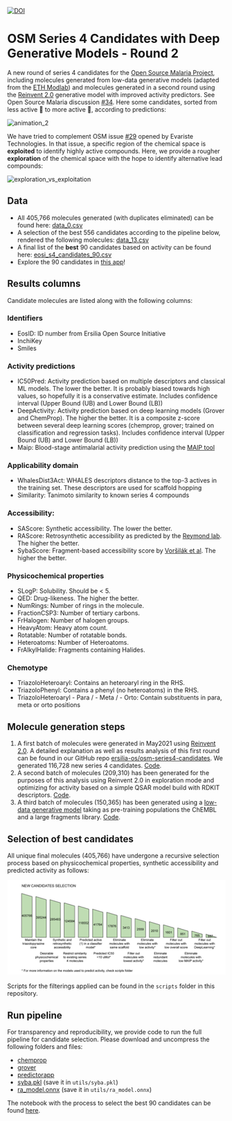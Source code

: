 [![DOI](https://zenodo.org/badge/387736782.svg)](https://zenodo.org/badge/latestdoi/387736782)

# OSM Series 4 Candidates with Deep Generative Models - Round 2

A new round of series 4 candidates for the [Open Source Malaria Project](https://github.com/opensourcemalaria), including molecules generated from low-data generative models (adapted from the [ETH Modlab](https://github.com/ETHmodlab/virtual_libraries)) and molecules generated in a second round using the [Reinvent 2.0](https://github.com/MolecularAI/Reinvent) generative model with improved activity predictors. See Open Source Malaria discussion [#34](https://github.com/OpenSourceMalaria/Series4_PredictiveModel/issues/34). Here some candidates, sorted from less active 🔴 to more active 🔵, according to predictions:

![animation_2](https://user-images.githubusercontent.com/19725330/126907922-99d365db-e671-42bb-a6a1-4227af9243e5.gif)

We have tried to complement OSM issue [#29](https://github.com/OpenSourceMalaria/Series4_PredictiveModel/issues/34) opened by Evariste Technologies. In that issue, a specific region of the chemical space is **exploited** to identify highly active compounds. Here, we provide a rougher **exploration** of the chemical space with the hope to identify alternative lead compounds:

![exploration_vs_exploitation](https://user-images.githubusercontent.com/19725330/126868711-f834d617-6a0d-44c5-927f-11abd36541b7.png)


## Data

- All 405,766 molecules generated (with duplicates eliminated) can be found here: [data_0.csv](https://github.com/ersilia-os/osm-series4-candidates-2/blob/main/scripts/results/data_0.csv)
- A selection of the best 556 candidates according to the pipeline below, rendered the following molecules: [data_13.csv](https://github.com/ersilia-os/osm-series4-candidates-2/blob/main/scripts/results/data_13.csv)
- A final list of the **best** 90 candidates based on activity can be found here: [eosi_s4_candidates_90.csv](https://github.com/ersilia-os/osm-series4-candidates-2/blob/main/scripts/results/eosi_s4_candidates_90.csv)
- Explore the 90 candidates in [this app](https://share.streamlit.io/ersilia-os/osm-series4-candidates-2/main/app.py)!

## Results columns

Candidate molecules are listed along with the following columns:

### Identifiers

- EosID: ID number from Ersilia Open Source Initiative
- InchiKey
- Smiles

### Activity predictions

- IC50Pred: Activity prediction based on multiple descriptors and classical ML models. The lower the better. It is probably biased towards high values, so hopefully it is a conservative estimate. Includes confidence interval (Upper Bound (UB) and Lower Bound (LB))
- DeepActivity: Activity prediction based on deep learning models (Grover and ChemProp). The higher the better. It is a composite z-score between several deep learning scores (chemprop, grover; trained on classification and regression tasks). Includes confidence interval (Upper Bound (UB) and Lower Bound (LB))
- Maip: Blood-stage antimalarial activity prediction using the [MAIP tool](https://www.ebi.ac.uk/chembl/maip/)

### Applicability domain

- WhalesDist3Act: WHALES descriptors distance to the top-3 actives in the training set. These
descriptors are used for scaffold hopping
- Similarity: Tanimoto similarity to known series 4 compounds

### Accessibility:

- SAScore: Synthetic accessibility. The lower the better.
- RAScore: Retrosynthetic accessibility as predicted by the [Reymond lab](https://github.com/reymond-group/RAscore). The higher the better.
- SybaScore: Fragment-based accessibility score by [Voršilák et al](https://jcheminf.biomedcentral.com/articles/10.1186/s13321-020-00439-2). The higher the better.

### Physicochemical properties

- SLogP: Solubility. Should be < 5.
- QED: Drug-likeness. The higher the better.
- NumRings: Number of rings in the molecule.
- FractionCSP3: Number of tertiary carbons.
- FrHalogen: Number of halogen groups.
- HeavyAtom: Heavy atom count.
- Rotatable: Number of rotatable bonds.
- Heteroatoms: Number of Heteroatoms.
- FrAlkylHalide: Fragments containing Halides.

### Chemotype

- TriazoloHeteroaryl: Contains an heteroaryl ring in the RHS.
- TriazoloPhenyl: Contains a phenyl (no heteroatoms) in the RHS.
- TriazoloHeteroaryl - Para / - Meta / - Orto: Contain substituents in para, meta or orto positions

## Molecule generation steps

1. A first batch of molecules were generated in May2021 using [Reinvent 2.0](https://github.com/MolecularAI/Reinvent). A detailed explanation as well as results analysis of this first round can be found in our GitHub repo [ersilia-os/osm-series4-candidates](https://github.com/ersilia-os/osm-series4-candidates). We generated 116,728 new series 4 candidates. [Code](https://github.com/ersilia-os/osm-series4-candidates).
2. A second batch of molecules (209,310) has been generated for the purposes of this analysis using Reinvent 2.0 in exploration mode and optimizing for activity based on a simple QSAR model build with RDKIT descriptors. [Code](https://drive.google.com/drive/folders/1YDfnBz8EEKw5bB6q5htM0cVbOf8A8N_n?usp=sharing).
3. A third batch of molecules (150,365) has been generated using a [low-data generative model](https://github.com/ETHmodlab/virtual_libraries) taking as pre-training populations the ChEMBL and a large fragments library. [Code](https://drive.google.com/drive/folders/1YCj5l2jzpXlyB6aPK5JjgTyfzttNbC3k?usp=sharing).

## Selection of best candidates

All unique final molecules (405,766) have undergone a recursive selection process based on physicochemical properties, synthetic accessibility and predicted activity as follows:

![](images/selection01.png)

Scripts for the filterings applied can be found in the `scripts` folder in this repository.

## Run pipeline

For transparency and reproducibility, we provide code to run the full pipeline for candidate selection. Please download and uncompress the following folders and files:

* [chemprop](https://drive.google.com/file/d/1WDN3NRTC4T98f-6St9YT8wDXO8foZOg5/view?usp=sharing)
* [grover](https://drive.google.com/file/d/11_zSh1635KcP6GGgiVTozmE96A1N-z-U/view?usp=sharing)
* [predictorapp](https://drive.google.com/file/d/1skShCUFMrpkLFJvYqvxbQU5DpPsC86Ii/view?usp=sharing)
* [syba.pkl](https://drive.google.com/file/d/1tPA1vprB7gEwxMy_25Cz_PqDIEtzOBXK/view?usp=sharing) (save it in `utils/syba.pkl`)
* [ra_model.onnx](https://drive.google.com/file/d/1x_Y5oOZOnxkb1hHjs8B9a8wlbF8izlGf/view?usp=sharing) (save it in `utils/ra_model.onnx`)

The notebook with the process to select the best 90 candidates can be found [here](https://deepnote.com/workspace/Ersilia-Open-Source-Initiative-b7fa60d2-6421-41fb-85c1-c0bd16555826/project/Open-Source-Malaria-Series-4-Round-2-66af2d8f-287f-438a-a3b0-ad0d29d4a4d0/notebook/Ranked_predictions-8061b27ac04843fd93f043b0d7200ab7).
